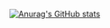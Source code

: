 [![Anurag's GitHub stats](https://github-readme-stats.vercel.app/api?username=thirteenthree&show_icons=true&theme=radical)](https://github.com/anuraghazra/github-readme-stats)
